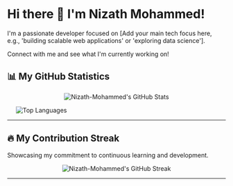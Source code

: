 # Hi there 👋 I'm Nizath Mohammed!

I'm a passionate developer focused on [Add your main tech focus here, e.g., 'building scalable web applications' or 'exploring data science'].

Connect with me and see what I'm currently working on!

## 📊 My GitHub Statistics

<p align="center">
  <img 
    src="https://github-readme-stats.vercel.app/api?username=Nizath-Mohammed&show_icons=true&theme=onedark&hide_border=true&rank_icon=true&line_height=25"
    alt="Nizath-Mohammed's GitHub Stats" 
  />

  &nbsp;&nbsp;&nbsp;&nbsp; <img 
    src="https://github-readme-stats.vercel.app/api/top-langs/?username=Nizath-Mohammed&layout=compact&theme=onedark&hide_border=true&line_height=25"
    alt="Top Languages" 
  />
</p>

---

## 🔥 My Contribution Streak

Showcasing my commitment to continuous learning and development.

<p align="center">
  <img 
    src="https://github-readme-streak-stats.herokuapp.com/?user=Nizath-Mohammed&theme=onedark&hide_border=true"
    alt="Nizath-Mohammed's GitHub Streak" 
  />
</p>

---
